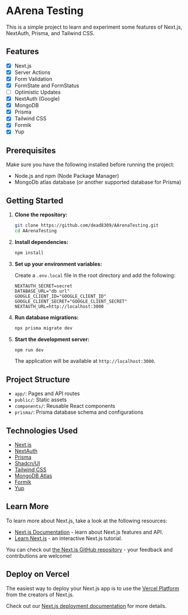 # AArena Testing

This is a simple project to learn and experiment some features of Next.js, NextAuth, Prisma, and Tailwind CSS.

## Features

- [x] Next.js
- [x] Server Actions
- [x] Form Validation
- [x] FormState and FormStatus
- [ ] Optimistic Updates
- [x] NextAuth (Google)
- [x] MongoDB
- [x] Prisma
- [x] Tailwind CSS
- [x] Formik
- [x] Yup

## Prerequisites

Make sure you have the following installed before running the project:

- Node.js and npm (Node Package Manager)
- MongoDb atlas database (or another supported database for Prisma)

## Getting Started

1. **Clone the repository:**

    ```bash
    git clone https://github.com/dead8309/AArenaTesting.git
    cd AArenaTesting
    ```

2. **Install dependencies:**

    ```bash
    npm install
    ```

3. **Set up your environment variables:**

    Create a `.env.local` file in the root directory and add the following:

    ```env
    NEXTAUTH_SECRET=secret
    DATABASE_URL="db url"
    GOOGLE_CLIENT_ID="GOOGLE_CLIENT_ID"
    GOOGLE_CLIENT_SECRET="GOOGLE_CLIENT_SECRET"
    NEXTAUTH_URL=http://localhost:3000
    ```

4. **Run database migrations:**

    ```bash
    npx prisma migrate dev
    ```

5. **Start the development server:**

    ```bash
    npm run dev
    ```

    The application will be available at `http://localhost:3000`.

## Project Structure

- `app/`: Pages and API routes
- `public/`: Static assets
- `components/`: Reusable React components
- `prisma/`: Prisma database schema and configurations

## Technologies Used

- [Next.js](https://nextjs.org/)
- [NextAuth](https://next-auth.js.org/)
- [Prisma](https://www.prisma.io/)
- [Shadcn/UI](https://github.com/shadcn/ui)
- [Tailwind CSS](https://tailwindcss.com/)
- [MongoDB Atlas](https://www.mongodb.com/cloud/atlas)
- [Formik](https://formik.org/)
- [Yup](https://github.com/jquense/yup)


## Learn More

To learn more about Next.js, take a look at the following resources:

- [Next.js Documentation](https://nextjs.org/docs) - learn about Next.js features and API.
- [Learn Next.js](https://nextjs.org/learn) - an interactive Next.js tutorial.

You can check out [the Next.js GitHub repository](https://github.com/vercel/next.js/) - your feedback and contributions are welcome!

## Deploy on Vercel

The easiest way to deploy your Next.js app is to use the [Vercel Platform](https://vercel.com/new?utm_medium=default-template&filter=next.js&utm_source=create-next-app&utm_campaign=create-next-app-readme) from the creators of Next.js.

Check out our [Next.js deployment documentation](https://nextjs.org/docs/deployment) for more details.